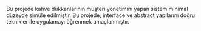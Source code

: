 Bu projede kahve dükkanlarının müşteri yönetimini yapan sistem minimal düzeyde simüle edilmiştir.
Bu projede; interface ve abstract yapılarını doğru teknikler ile uygulamayı öğrenmek amaçlanmıştır.
